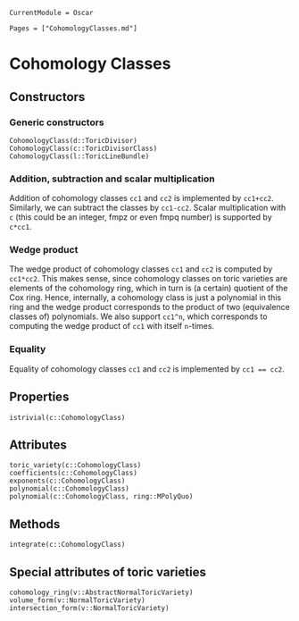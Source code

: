 ```@meta
CurrentModule = Oscar
```

```@contents
Pages = ["CohomologyClasses.md"]
```


# Cohomology Classes


## Constructors

### Generic constructors

```@docs
CohomologyClass(d::ToricDivisor)
CohomologyClass(c::ToricDivisorClass)
CohomologyClass(l::ToricLineBundle)
```

### Addition, subtraction and scalar multiplication

Addition of cohomology classes `cc1` and `cc2` is implemented by
`cc1+cc2`. Similarly, we can subtract the classes by `cc1-cc2`.
Scalar multiplication with `c` (this could be an integer,
fmpz or even fmpq number) is supported by `c*cc1`.

### Wedge product

The wedge product of cohomology classes `cc1` and `cc2`
is computed by `cc1*cc2`. This makes sense, since cohomology
classes on toric varieties are elements of the cohomology ring, which
in turn is (a certain) quotient of the Cox ring. Hence, internally,
a cohomology class is just a polynomial in this ring and the wedge
product corresponds to the product of two (equivalence classes of)
polynomials. We also support `cc1^n`, which corresponds to
computing the wedge product of `cc1` with itself `n`-times.

### Equality

Equality of cohomology classes `cc1` and `cc2` is
implemented by `cc1 == cc2`.


## Properties

```@docs
istrivial(c::CohomologyClass)
```


## Attributes

```@docs
toric_variety(c::CohomologyClass)
coefficients(c::CohomologyClass)
exponents(c::CohomologyClass)
polynomial(c::CohomologyClass)
polynomial(c::CohomologyClass, ring::MPolyQuo)
```

## Methods

```@docs
integrate(c::CohomologyClass)
```

## Special attributes of toric varieties

```@docs
cohomology_ring(v::AbstractNormalToricVariety)
volume_form(v::NormalToricVariety)
intersection_form(v::NormalToricVariety)
```
